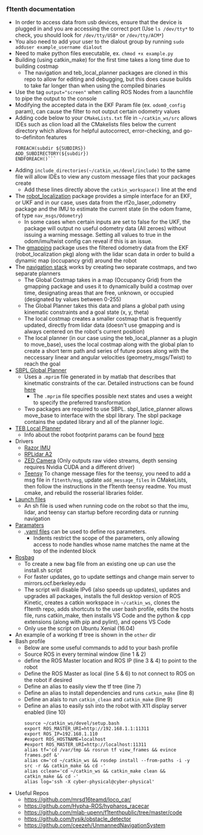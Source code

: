 ### f1tenth documentation
- In order to access data from usb devices, ensure that the device is plugged in and you are accessing the correct port (Use `ls /dev/tty*` to check, you should look for `/dev/tty/USB*` or `/dev/tty/ACM*`)
- You also need to add your user to the dialout group by running `sudo adduser example_username dialout`
- Need to make python files executable, ex. `chmod +x example.py`
- Building (using catkin_make) for the first time takes a long time due to building costmap
    - The navigation and teb_local_planner packages are cloned in this repo to allow for editing and debugging, but this does cause builds to take far longer than when using the compiled binaries
- Use the tag `output="screen"` when calling ROS Nodes from a launchfile to pipe the output to the console
- Modifying the accepted data in the EKF Param file (ex. `odom0_config` param), can cause the filter to not output certain odometry values
- Adding code below to your `CMakeLists.txt` file in `~/catkin_ws/src` allows IDEs such as clion load all the CMakelists files below the current directory which allows for helpful autocorrect, error-checking, and go-to-definiton features
    ``` 
    FOREACH(subdir ${SUBDIRS})
    ADD_SUBDIRECTORY(${subdir})
    ENDFOREACH()```
- Adding `include_directories(~/catkin_ws/devel/include)` to the same file will allow IDEs to view any custom message files that your packages create
    - Add these lines directly above the `catkin_workspace()` line at the end
- The [robot_localization](http://wiki.ros.org/robot_localization) package provides a simple interface for an EKF, or UKF and in our case, uses data from the rf2o_laser_odometry package and the IMU to estimate the current state (in the odom frame, of type `nav_msgs/Odometry`)
    - In some cases when certain inputs are set to false for the UKF, the package will output no useful odometry data (All zeroes) without issuing a warning message. Setting all values to true in the odom/imu/twist config can reveal if this is an issue.
- The [gmapping](http://wiki.ros.org/gmapping) package uses the filtered odometry data from the EKF (robot_localization pkg) along with the lidar scan data in order to build a dynamic map (occupancy grid) around the robot
- The [navigation stack](http://wiki.ros.org/navigation?distro=kinetic) works by creating two separate costmaps, and two separate planners
    - The Global Costmap takes in a map (Occupancy Grid) from the gmapping package and uses it to dynamically build a costmap over time, designating areas that are free, unknown, or occupied (designated by values between 0-255)
    - The Global Planner takes this data and plans a global path using kinematic constraints and a goal state (x, y, theta)
    - The local costmap creates a smaller costmap that is frequently updated, directly from lidar data (doesn't use gmapping and is always centered on the robot's current position)
    - The local planner (in our case using the teb_local_planner as a plugin to move_base), uses the local costmap along with the global plan to create a short term path and series of future poses along with the neccessary linear and angular velocities (geometry_msgs/Twist) to reach the goal
- [SBPL Global Planner](http://wiki.ros.org/sbpl_lattice_planner)
    - Uses a `.mprim` file generated in by matlab that describes that kinetmatic constraints of the car. Detailed instructions can be found [here](http://sbpl.net/node/52)
        - The `.mprim` file specifies possible next states and uses a weight to specify the preferred transformation 
    - Two packages are required to use SBPL. sbpl_latice_planner allows move_base to interface with the sbpl library. The sbpl package contains the updated library and all of the planner logic.
- [TEB Local Planner](http://wiki.ros.org/teb_local_planner)
    - Info about the robot footprint params can be found [here](http://wiki.ros.org/teb_local_planner/Tutorials/Obstacle%20Avoidance%20and%20Robot%20Footprint%20Model)
- Drivers
    - [Razor IMU](https://github.com/KristofRobot/razor_imu_9dof)
    - [RPLidar A2](https://github.com/Slamtec/rplidar_ros)
    - [ZED Camera](https://github.com/willdzeng/zed_cpu_ros) (Only outputs raw video streams, depth sensing requires Nvidia CUDA and a different driver)
    - [Teensy](https://github.com/mlab-upenn/f1tenthpublic/tree/master/code/Teensy%20Firmware) To change message files for the teensy, you need to add a msg file in `f1tenth/msg`, update `add_message_files` in CMakeLists, then follow the instructions in the f1tenth teensy readme. You must cmake, and rebuild the rosserial libraries folder.
- [Launch files](http://wiki.ros.org/roslaunch)
    - An sh file is used when running code on the robot so that the imu, lidar, and teensy can startup before recording data or running navigation   
- [Paramaters](http://wiki.ros.org/rosparam#YAML_Format)
    - [.yaml files](http://wiki.ros.org/rosparam#YAML_Format) can be used to define ros parameters.
        - Indents restrict the scope of the parameters, only allowing access to node handles whose name matches the name at the top of the indented block
- [Rosbag](http://wiki.ros.org/rosbag/Commandline)
    - To create a new bag file from an existing one up can use the install.sh script
    - For faster updates, go to update settings and change main server to mirrors.ocf.berkeley.edu
    - The script will disable IPv6 (also speeds up updates), updates and upgrades all packages, installs the full desktop version of ROS Kinetic, creates a catkin workspace in `~/catkin_ws`, clones the f1tenth repo, adds shortcuts to the user bash profile, edits the hosts file, runs catkin_make, then installs VS Code and the python & cpp extensions (along with pip and pylint), and opens VS Code
    - Only use the script on Ubuntu Xenial (16.04)
- An example of a working tf tree is shown in the `other` dir
- Bash profile
    - Below are some useful commands to add to your bash profile
    - Source ROS in every terminal window (line 1 & 2)
    - define the ROS Master location and ROS IP (line 3 & 4) to point to the robot
    - Define the ROS Master as local (line 5 & 6) to not connect to ROS on the robot if desired
    - Define an alias to easily view the tf tree (line 7)
    - Define an alias to install dependencies and runs `catkin_make` (line 8)
    - Define an alais to run `catkin_clean` and `catkin_make` (line 9)
    - Define an alias to easily ssh into the robot with X11 display server enabled (line 10)
        ```source /opt/ros/kinetic/setup.bash
       source ~/catkin_ws/devel/setup.bash
       export ROS_MASTER_URI=http://192.168.1.1:11311
       export ROS_IP=192.168.1.110
       #export ROS_HOSTNAME=localhost
       #export ROS_MASTER_URI=http://localhost:11311
       alias tf='cd /var/tmp && rosrun tf view_frames && evince frames.pdf &'
       alias cm='cd ~/catkin_ws && rosdep install --from-paths -i -y src -r && catkin_make && cd -'
       alias cclean='cd ~/catkin_ws && catkin_make clean && catkin_make && cd -'
       alias log='ssh -X cyber-physical@cyber-physical'
        ```
- Useful Repos
    - https://github.com/mrsd16teamd/loco_car/
    - https://github.com/Hypha-ROS/hypharos_racecar
    - https://github.com/mlab-upenn/f1tenthpublic/tree/master/code
    - https://github.com/tysik/obstacle_detector
    - https://github.com/ceezeh/UnmannedNavigationSystem
